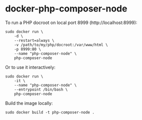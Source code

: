 # docker-php-composer-node

To run a PHP docroot on local port 8999 (http://localhost:8999):
```
sudo docker run \
    -d \
    --restart=always \
    -v /path/to/my/php/docroot:/var/www/html \
    -p 8999:80 \
    --name "php-composer-node" \
    php-composer-node
```

Or to use it interactively:

```
sudo docker run \
    -it \
    --name "php-composer-node" \
    --entrypoint /bin/bash \
    php-composer-node
```

Build the image locally:
```
sudo docker build -t php-composer-node .
```
